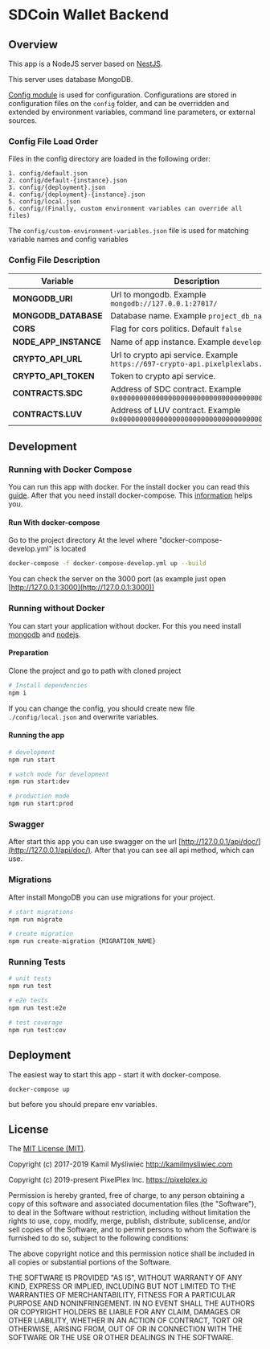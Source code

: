 # SDCoin Wallet Backend

## Overview

This app is a NodeJS server based on [NestJS](https://nestjs.com/).

This server uses database MongoDB.

[Config module](https://www.npmjs.com/package/config) is used for configuration. 
Configurations are stored in configuration files on the `config` folder, and can be overridden and extended by environment variables, command line parameters, or external sources.

### Config File Load Order

Files in the config directory are loaded in the following order:

```
1. config/default.json
2. config/default-{instance}.json
3. config/{deployment}.json
4. config/{deployment}-{instance}.json
5. config/local.json
6. config/(Finally, custom environment variables can override all files)
```

The `config/custom-environment-variables.json` file is used for matching variable names and config variables

### Config File Description

| Variable                       | Description                                                                       |
| -------------------------------|---------------------------------------------------------------------------------- |
| **MONGODB_URI**                | Url to mongodb. Example `mongodb://127.0.0.1:27017/`                              |
| **MONGODB_DATABASE**           | Database name. Example `project_db_name`                                          |
| **CORS**                       | Flag for cors politics. Default `false`                                           |
| **NODE_APP_INSTANCE**          | Name of app instance. Example `development`                                       |
| **CRYPTO_API_URL**             | Url to crypto api service. Example `https://697-crypto-api.pixelplexlabs.com`     |
| **CRYPTO_API_TOKEN**           | Token to crypto api service.                                                      |
| **CONTRACTS.SDC**              | Address of SDC contract. Example `0x0000000000000000000000000000000000000000`     |
| **CONTRACTS.LUV**              | Address of LUV contract. Example `0x0000000000000000000000000000000000000000`     |

## Development

### Running with Docker Compose

You can run this app with docker.
For the install docker you can read this [guide](https://docs.docker.com/install/linux/docker-ce/ubuntu/).
After that you need install docker-compose. This [information](https://docs.docker.com/compose/install/) helps you.

#### Run With docker-compose

Go to the project directory
At the level where "docker-compose-develop.yml" is located

```bash
docker-compose -f docker-compose-develop.yml up --build
```

You can check the server on the 3000 port (as example just open [http://127.0.0.1:3000](http://127.0.0.1:3000))

### Running without Docker

You can start your application without docker. For this you need install [mongodb](https://docs.mongodb.com/manual/tutorial/install-mongodb-on-ubuntu/) and [nodejs](https://tecadmin.net/install-latest-nodejs-npm-on-ubuntu/).

#### Preparation

Clone the project and go to path with cloned project 

```bash
# Install dependencies
npm i
```

If you can change the config, you should create new file `./config/local.json` and overwrite variables.

#### Running the app

```bash
# development
npm run start

# watch mode for development
npm run start:dev

# production mode
npm run start:prod
```

### Swagger

After start this app you can use swagger on the url [http://127.0.0.1/api/doc/](http://127.0.0.1/api/doc/). After that you can see all api method, which can use.

### Migrations

After install MongoDB you can use migrations for your project.

```bash
# start migrations
npm run migrate

# create migration
npm run create-migration {MIGRATION_NAME}
```

### Running Tests

```bash
# unit tests
npm run test

# e2e tests
npm run test:e2e

# test coverage
npm run test:cov
```

## Deployment

The easiest way to start this app - start it with docker-compose.

```
docker-compose up
```

but before you should prepare env variables.

## License

The [MIT License (MIT)](LICENSE).

Copyright (c) 2017-2019 Kamil Myśliwiec <http://kamilmysliwiec.com>

Copyright (c) 2019-present PixelPlex Inc. <https://pixelplex.io>

Permission is hereby granted, free of charge, to any person obtaining a copy of
this software and associated documentation files (the "Software"), to deal in
the Software without restriction, including without limitation the rights to
use, copy, modify, merge, publish, distribute, sublicense, and/or sell copies of
the Software, and to permit persons to whom the Software is furnished to do so,
subject to the following conditions:

The above copyright notice and this permission notice shall be included in all
copies or substantial portions of the Software.

THE SOFTWARE IS PROVIDED "AS IS", WITHOUT WARRANTY OF ANY KIND, EXPRESS OR
IMPLIED, INCLUDING BUT NOT LIMITED TO THE WARRANTIES OF MERCHANTABILITY, FITNESS
FOR A PARTICULAR PURPOSE AND NONINFRINGEMENT. IN NO EVENT SHALL THE AUTHORS OR
COPYRIGHT HOLDERS BE LIABLE FOR ANY CLAIM, DAMAGES OR OTHER LIABILITY, WHETHER
IN AN ACTION OF CONTRACT, TORT OR OTHERWISE, ARISING FROM, OUT OF OR IN
CONNECTION WITH THE SOFTWARE OR THE USE OR OTHER DEALINGS IN THE SOFTWARE.
